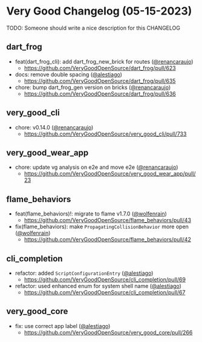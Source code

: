 # Very Good Changelog (05-15-2023)

TODO: Someone should write a nice description for this CHANGELOG

## dart_frog
- feat(dart_frog_cli): add dart_frog_new_brick for routes ([@renancaraujo](https://github.com/renancaraujo))
	- https://github.com/VeryGoodOpenSource/dart_frog/pull/623
- docs: remove double spacing ([@alestiago](https://github.com/alestiago))
	- https://github.com/VeryGoodOpenSource/dart_frog/pull/635
- chore: bump dart_frog_gen version on bricks ([@renancaraujo](https://github.com/renancaraujo))
	- https://github.com/VeryGoodOpenSource/dart_frog/pull/636

## very_good_cli
- chore: v0.14.0 ([@renancaraujo](https://github.com/renancaraujo))
	- https://github.com/VeryGoodOpenSource/very_good_cli/pull/733

## very_good_wear_app
- chore: update vg analysis on e2e and move e2e ([@renancaraujo](https://github.com/renancaraujo))
	- https://github.com/VeryGoodOpenSource/very_good_wear_app/pull/23

## flame_behaviors
- feat(flame_behaviors)!: migrate to flame v1.7.0 ([@wolfenrain](https://github.com/wolfenrain))
	- https://github.com/VeryGoodOpenSource/flame_behaviors/pull/43
- fix(flame_behaviors): make `PropagatingCollisionBehavior` more open ([@wolfenrain](https://github.com/wolfenrain))
	- https://github.com/VeryGoodOpenSource/flame_behaviors/pull/42

## cli_completion
- refactor: added `ScriptConfigurationEntry` ([@alestiago](https://github.com/alestiago))
	- https://github.com/VeryGoodOpenSource/cli_completion/pull/69
- refactor: used enhanced enum for system shell name ([@alestiago](https://github.com/alestiago))
	- https://github.com/VeryGoodOpenSource/cli_completion/pull/67

## very_good_core
- fix: use correct app label ([@alestiago](https://github.com/alestiago))
	- https://github.com/VeryGoodOpenSource/very_good_core/pull/266
